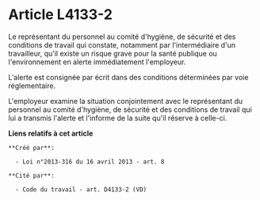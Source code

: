 # Article L4133-2

Le représentant du personnel au comité d'hygiène, de sécurité et des conditions de travail qui constate, notamment par
l'intermédiaire d'un travailleur, qu'il existe un risque grave pour la santé publique ou l'environnement en alerte
immédiatement l'employeur.

L'alerte est consignée par écrit dans des conditions déterminées par voie réglementaire.

L'employeur examine la situation conjointement avec le représentant du personnel au comité d'hygiène, de sécurité et des
conditions de travail qui lui a transmis l'alerte et l'informe de la suite qu'il réserve à celle-ci.

**Liens relatifs à cet article**

	**Créé par**:

	  - Loi n°2013-316 du 16 avril 2013 - art. 8

	**Cité par**:

	  - Code du travail - art. D4133-2 (VD)
